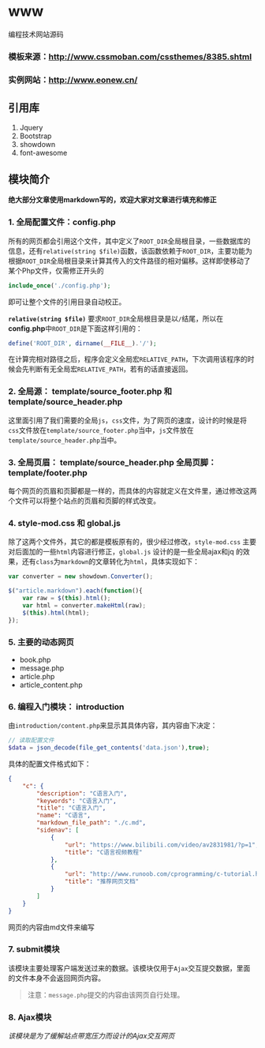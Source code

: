 # www
编程技术网站源码

### 模板来源：<http://www.cssmoban.com/cssthemes/8385.shtml>

### 实例网站：<http://www.eonew.cn/>

## 引用库
1. Jquery
2. Bootstrap
3. showdown
4. font-awesome

## 模块简介

**绝大部分文章使用markdown写的，欢迎大家对文章进行填充和修正**

### 1. 全局配置文件：config.php
所有的网页都会引用这个文件，其中定义了`ROOT_DIR`全局根目录，一些数据库的信息，还有`relative(string $file)`函数，该函数依赖于`ROOT_DIR`，主要功能为根据`ROOT_DIR`全局根目录来计算其传入的文件路径的相对偏移。这样即使移动了某个Php文件，仅需修正开头的
``` php
include_once('./config.php');
```
即可让整个文件的引用目录自动校正。

**`relative(string $file)`**
要求`ROOT_DIR`全局根目录是以`/`结尾，所以在**config.php**中`ROOT_DIR`是下面这样引用的：
``` php
define('ROOT_DIR', dirname(__FILE__).'/');
```
在计算完相对路径之后，程序会定义全局宏`RELATIVE_PATH`，下次调用该程序的时候会先判断有无全局宏`RELATIVE_PATH`，若有的话直接返回。

### 2. 全局源： template/source_footer.php 和 template/source_header.php
这里面引用了我们需要的全局`js`，`css`文件，为了网页的速度，设计的时候是将`css`文件放在`template/source_footer.php`当中，`js`文件放在`template/source_header.php`当中。

### 3. 全局页眉： template/source_header.php  全局页脚： template/footer.php
每个网页的页眉和页脚都是一样的，而具体的内容就定义在文件里，通过修改这两个文件可以将整个站点的页眉和页脚的样式改变。

### 4. style-mod.css 和 global.js
除了这两个文件外，其它的都是模板原有的，很少经过修改，`style-mod.css` 主要对后面加的一些`html`内容进行修正，`global.js` 设计的是一些全局ajax和jq
的效果，还有`class`为`markdown`的文章转化为`html`，具体实现如下：
``` javascript
var converter = new showdown.Converter();

$("article.markdown").each(function(){
    var raw = $(this).html();
    var html = converter.makeHtml(raw);
    $(this).html(html);
});
```

### 5. 主要的动态网页
* book.php
* message.php
* article.php
* article_content.php

### 6. 编程入门模块： introduction
由`introduction/content.php`来显示其具体内容，其内容由下决定：
``` php
// 读取配置文件
$data = json_decode(file_get_contents('data.json'),true);
```
具体的配置文件格式如下：
``` json
{
    "c": {
        "description": "C语言入门",
        "keywords": "C语言入门",
        "title": "C语言入门",
        "name": "C语言",
        "markdown_file_path": "./c.md",
        "sidenav": [
            {
                "url": "https://www.bilibili.com/video/av2831981/?p=1",
                "title": "C语言视频教程"
            },
            {
                "url": "http://www.runoob.com/cprogramming/c-tutorial.html",
                "title": "推荐网页文档"
            }
        ]
    }
}
```

网页的内容由md文件来编写

### 7. submit模块
该模块主要处理客户端发送过来的数据。该模块仅用于`Ajax`交互提交数据，里面的文件本身不会返回网页内容。

> 注意：`message.php`提交的内容由该网页自行处理。

### 8. Ajax模块

_该模块是为了缓解站点带宽压力而设计的Ajax交互网页_